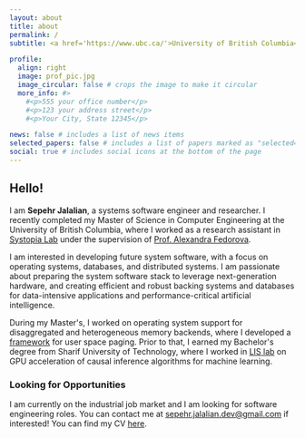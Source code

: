 ```yaml
---
layout: about
title: about
permalink: /
subtitle: <a href='https://www.ubc.ca/'>University of British Columbia</a>. Vancouver, BC, Canada.

profile:
  align: right
  image: prof_pic.jpg
  image_circular: false # crops the image to make it circular
  more_info: #>
    #<p>555 your office number</p>
    #<p>123 your address street</p>
    #<p>Your City, State 12345</p>

news: false # includes a list of news items
selected_papers: false # includes a list of papers marked as "selected={true}"
social: true # includes social icons at the bottom of the page
---
```


## Hello!

I am **Sepehr Jalalian**, a systems software engineer and researcher. I recently completed my Master of Science in Computer Engineering at the University of British Columbia, where I worked as a research assistant in [Systopia Lab](https://systopia.cs.ubc.ca) under the supervision of [Prof. Alexandra Fedorova](https://people.ece.ubc.ca/~sasha/index.html).

I am interested in developing future system software, with a focus on operating systems, databases, and distributed systems. I am passionate about preparing the system software stack to leverage next-generation hardware, and creating efficient and robust backing systems and databases for data-intensive applications and performance-critical artificial intelligence.

During my Master's, I worked on operating system support for disaggregated and heterogeneous memory backends, where I developed a [framework](https://github.com/SepehrDV2/ExtMem) for user space paging. Prior to that, I earned my Bachelor's degree from Sharif University of Technology, where I worked in [LIS lab](http://lis.ee.sharif.edu) on GPU acceleration of causal inference algorithms for machine learning.

### Looking for Opportunities

I am currently on the industrial job market and I am looking for software engineering roles. You can contact me at [sepehr.jalalian.dev@gmail.com](mailto:sepehr.jalalian.dev@gmail.com) if interested! You can find my CV [here](/files/Sepehr_Jalalian_CV.pdf).
